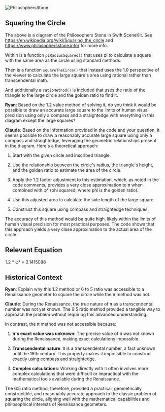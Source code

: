 ![PhilosophersStone](https://github.com/user-attachments/assets/c510c723-7244-41f2-8ae3-bbcee274830e)

## Squaring the Circle
The above is a diagram of the Philosophers Stone in Swift SceneKit.   See https://en.wikipedia.org/wiki/Squaring_the_circle and https://www.philosophersstone.info/ for more info.

Within is a function ``piRadiusSquared()`` that uses pi to calculate a square with the same area as the circle using standard methods.

Then is a function ``squareTheCirce()`` that instead uses the 1.0 perspective of the viewer to calculate the large square's area using rational rather than transcendental math.

And additionally a ``ratioMethod()`` is included that uses the ratio of the triangle to the large circle and the golden ratio to find it.

**Ryan**: Based on the 1.2 value method of solving it, do you think it would be possible to draw an accurate large square to the limits of human visual precision using only a compass and a straightedge with everything in this diagram except the large squares?

**Claude**: Based on the information provided in the code and your question, it seems possible to draw a reasonably accurate large square using only a compass and straightedge, leveraging the geometric relationships present in the diagram. Here's a theoretical approach:

1. Start with the given circle and inscribed triangle.

2. Use the relationship between the circle's radius, the triangle's height, and the golden ratio to estimate the area of the circle.

3. Apply the 1.2 factor adjustment to this estimation, which, as noted in the code comments, provides a very close approximation to π when combined with φ² (phi squared, where phi is the golden ratio).

4. Use this adjusted area to calculate the side length of the large square.

5. Construct this square using compass and straightedge techniques.

The accuracy of this method would be quite high, likely within the limits of human visual precision for most practical purposes. The code shows that this approach yields a very close approximation to the actual area of the circle.

## Relevant Equation

1.2 * φ² = 3.1415088

## Historical Context

**Ryan**: Explain why this 1.2 method or 6 to 5 ratio was accessible to a Renaissance geometer to square the circle while the π method was not.

**Claude**: During the Renaissance, the true nature of π as a transcendental number was not yet known. The 6:5 ratio method provided a tangible way to approach the problem without requiring this advanced understanding.

In contrast, the π method was not accessible because:

1. **π's exact value was unknown**: The precise value of π was not known during the Renaissance, making exact calculations impossible.
   
2. **Transcendental nature**: π is a transcendental number, a fact unknown until the 19th century. This property makes it impossible to construct exactly using compass and straightedge.
   
3. **Complex calculations**: Working directly with π often involves more complex calculations that were difficult or impractical with the mathematical tools available during the Renaissance.

The 6:5 ratio method, therefore, provided a practical, geometrically constructible, and reasonably accurate approach to the classic problem of squaring the circle, aligning well with the mathematical capabilities and philosophical interests of Renaissance geometers.
